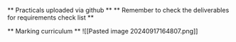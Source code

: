 ** Practicals uploaded via github **
** Remember to check the deliverables for requirements check list **

** Marking curriculum **
![[Pasted image 20240917164807.png]]